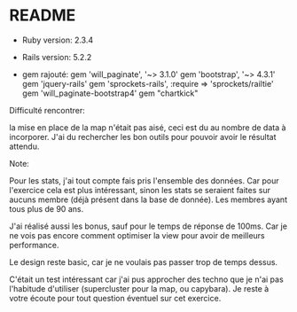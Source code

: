 # README

* Ruby version: 2.3.4

* Rails version: 5.2.2

* gem rajouté:
gem 'will_paginate', '~> 3.1.0'
gem 'bootstrap', '~> 4.3.1'
gem 'jquery-rails'
gem 'sprockets-rails', :require => 'sprockets/railtie'
gem 'will_paginate-bootstrap4'
gem "chartkick"

Difficulté rencontrer:

la mise en place de la map n'était pas aisé, ceci est du au nombre de data à incorporer.
J'ai du rechercher les bon outils pour pouvoir avoir le résultat attendu.


Note:

Pour les stats, j'ai tout compte fais pris l'ensemble des données. Car pour l'exercice
cela est plus intéressant, sinon les stats se seraient faites sur aucuns membre (déjà présent
dans la base de donnée). Les membres ayant tous plus de 90 ans.

J'ai réalisé aussi les bonus, sauf pour le temps de réponse de 100ms. Car je ne vois pas
encore comment optimiser la view pour avoir de meilleurs performance.

Le design reste basic, car je ne voulais pas passer trop de temps dessus.

C'était un test intéressant car j'ai pus approcher des techno que je n'ai pas
l'habitude d'utiliser (supercluster pour la map, ou capybara).
Je reste à votre écoute pour tout question éventuel sur cet exercice.
